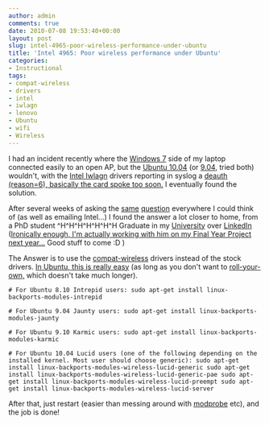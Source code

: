 ```yaml
---
author: admin
comments: true
date: 2010-07-08 19:53:40+00:00
layout: post
slug: intel-4965-poor-wireless-performance-under-ubuntu
title: 'Intel 4965: Poor wireless performance under Ubuntu'
categories:
- Instructional
tags:
- compat-wireless
- drivers
- intel
- iwlagn
- lenovo
- Ubuntu
- wifi
- Wireless
---
```


I had an incident recently where the [Windows 7](http://www.youtube.com/watch?v=XaqaDZZ_P0g) side of my laptop connected easily to an open AP, but the [Ubuntu 10.04](http://releases.ubuntu.com/lucid/) (or [9.04](http://releases.ubuntu.com/9.04/), tried both) wouldn't, with the [Intel Iwlagn](http://wiki.debian.org/iwlagn) drivers reporting in syslog a [deauth (reason=6), basically the card spoke too soon.](http://steev.wordpress.com/2010/03/31/deauthentication-reason-codes/) I eventually found the solution.

After several weeks of asking the [same](http://superuser.com/questions/152427/ubuntu-9-04-cannot-connect-to-visible-open-wifi-ap-reason-6) [question](http://ubuntuforums.org/showthread.php?p=9460960) everywhere I could think of (as well as emailing Intel...) I found the answer a lot closer to home, from a PhD student ^H^H^H^H^H^H^H Graduate in my [University](http://www.qub.ac.uk/) over [LinkedIn](http://www.linkedin.com/groupItem?view=&gid=146569&type=member&item=24215281&qid=66023166-c30e-4ec7-96e3-2e6adad4a03f&goback=.gmp_146569) ([Ironically enough, I'm actually working with him on my Final Year Project next year...](http://www.andrewbolster.info/2010/05/coming-soon/?utm_source=rss&utm_medium=rss&utm_campaign=coming-soon) Good stuff to come :D )

The Answer is to use the [compat-wireless](http://wireless.kernel.org/en/users/Download) drivers instead of the stock drivers. [In Ubuntu, this is really easy](http://wireless.kernel.org/en/users/Download#Getting_compat-wireless_on_Ubuntu) (as long as you don't want to [roll-your-own,](http://wireless.kernel.org/en/users/Download#Building_and_installing) which doesn't take much longer).

`# For Ubuntu 8.10 Intrepid users:
sudo apt-get install linux-backports-modules-intrepid`

`# For Ubuntu 9.04 Jaunty users:
sudo apt-get install linux-backports-modules-jaunty`

`# For Ubuntu 9.10 Karmic users:
sudo apt-get install linux-backports-modules-karmic`

`# For Ubuntu 10.04 Lucid users (one of the following depending on the installed kernel. Most user should choose generic):
sudo apt-get install linux-backports-modules-wireless-lucid-generic
sudo apt-get install linux-backports-modules-wireless-lucid-generic-pae
sudo apt-get install linux-backports-modules-wireless-lucid-preempt
sudo apt-get install linux-backports-modules-wireless-lucid-server`

After that, just restart (easier than messing around with [modprobe](http://en.wikipedia.org/wiki/Modprobe) etc), and the job is done!

